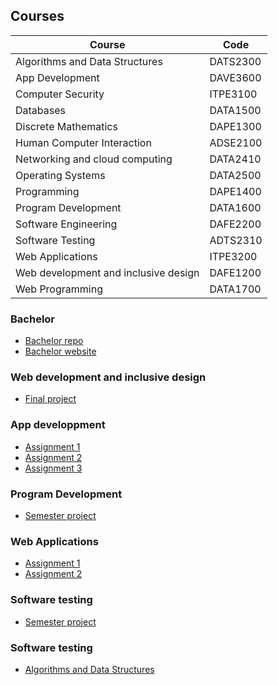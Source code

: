 <b><h2>Courses</h2></b>

| Course | Code |
| --- | --- |
| Algorithms and Data Structures | DATS2300 |
| App Development | DAVE3600 |
| Computer Security | ITPE3100 |
| Databases | DATA1500 |
| Discrete Mathematics | DAPE1300 |
| Human Computer Interaction | ADSE2100 |
| Networking and cloud computing | DATA2410 |
| Operating Systems | DATA2500 |
| Programming | DAPE1400 |
| Program Development | DATA1600 |
| Software Engineering | DAFE2200 |
| Software Testing | ADTS2310 |
| Web Applications | ITPE3200 |
| Web development and inclusive design | DAFE1200 |
| Web Programming | DATA1700 |

### Bachelor  
  - [Bachelor repo](https://github.com/WilliamNerem/attract-app) 
  - [Bachelor website](http://165.227.130.116/)


### Web development and inclusive design  
  - [Final project](https://github.com/Beornus/finalproject) 

### App developpment  
  - [Assignment 1](https://github.com/WilliamNerem/ApputviklingMappe1_s344106_s344082) 
  - [Assignment 2](https://github.com/WilliamNerem/ApputviklingMappe2) 
  - [Assignment 3](https://github.com/WilliamNerem/ApputviklingMappe3) 

### Program Development  
  - [Semester project](https://github.com/WilliamNerem/SemesterOppgProgUtvikling) 

### Web Applications  
  - [Assignment 1](https://github.com/WilliamNerem/WebAppOppg1) 
  - [Assignment 2](https://github.com/WilliamNerem/WebAppOppgave2) 

### Software testing  
  - [Semester project](https://github.com/WilliamNerem/TestingAvProgramvare) 

### Software testing  
  - [Algorithms and Data Structures](https://github.com/mbrandal/Oblig1AlgDat) 
